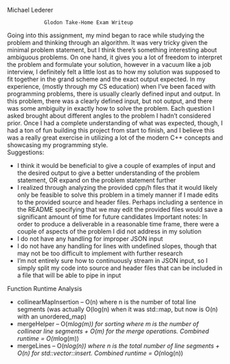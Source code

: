 Michael Lederer

				Glodon Take-Home Exam Writeup
Going into this assignment, my mind began to race while studying the problem and thinking through an algorithm. It was very tricky given the minimal problem statement, but I think there’s something interesting about ambiguous problems. On one hand, it gives you a lot of freedom to interpret the problem and formulate your solution, however in a vacuum like a job interview, I definitely felt a little lost as to how my solution was supposed to fit together in the grand scheme and the exact output expected. 
In my experience, (mostly through my CS education) when I’ve been faced with programming problems, there is usually clearly defined input and output. In this problem, there was a clearly defined input, but not output, and there was some ambiguity in exactly how to solve the problem. Each question I asked brought about different angles to the problem I hadn’t considered prior. Once I had a complete understanding of what was expected, though, I had a ton of fun building this project from start to finish, and I believe this was a really great exercise in utilizing a lot of the modern C++ concepts and showcasing my programming style.  
Suggestions:
-	I think it would be beneficial to give a couple of examples of input and the desired output to give a better understanding of the problem statement, OR expand on the problem statement further
-	I realized through analyzing the provided cpp/h files that it would likely only be feasible to solve this problem in a timely manner if I made edits to the provided source and header files. Perhaps including a sentence in the README specifying that we may edit the provided files would save a significant amount of time for future candidates
Important notes:
In order to produce a deliverable in a reasonable time frame, there were a couple of aspects of the problem I did not address in my solution
-	I do not have any handling for improper JSON input
-	I do not have any handling for lines with undefined slopes, though that may not be too difficult to implement with further research
-	I’m not entirely sure how to continuously stream in JSON input, so I simply split my code into source and header files that can be included in a file that will be able to pipe in input



Function Runtime Analysis 
-	collinearMapInsertion – O(n) where n is the number of total line segments (was actually O(log(n) when it was std::map, but now is O(n) with an unordered_map)
-	mergeHelper – O(m*log(m)) for sorting where m is the number of collinear line segments + O(m) for the merge operations. Combined runtime = O(m*log(m))
-	mergeLines –  O(n*log(n)) where n is the total number of line segments + O(n) for std::vector::insert. Combined runtime = O(n*log(n))
